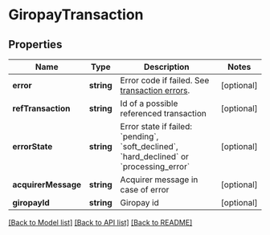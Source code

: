 # GiropayTransaction

## Properties
Name | Type | Description | Notes
------------ | ------------- | ------------- | -------------
**error** | **string** | Error code if failed. See [transaction errors](https://reference.reepay.com/api/#transaction-errors). | [optional] 
**refTransaction** | **string** | Id of a possible referenced transaction | [optional] 
**errorState** | **string** | Error state if failed: &#x60;pending&#x60;, &#x60;soft_declined&#x60;, &#x60;hard_declined&#x60; or &#x60;processing_error&#x60; | [optional] 
**acquirerMessage** | **string** | Acquirer message in case of error | [optional] 
**giropayId** | **string** | Giropay id | [optional] 

[[Back to Model list]](../README.md#documentation-for-models) [[Back to API list]](../README.md#documentation-for-api-endpoints) [[Back to README]](../README.md)


